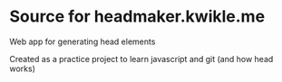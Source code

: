 # Source for headmaker.kwikle.me

Web app for generating head elements

Created as a practice project to learn javascript and git (and how head works)